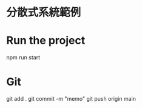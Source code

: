 # 分散式系統範例

# Run the project
npm run start

# Git 
git add .
git commit -m "memo"
git push origin main